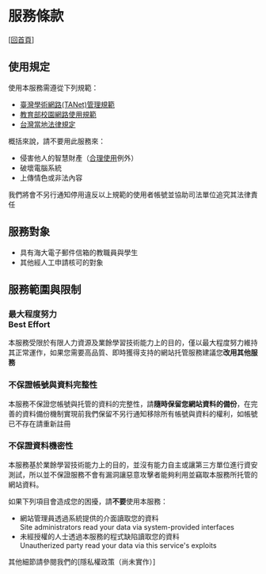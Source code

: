 # 服務條款

[[回首頁](https://sites.ind.ntou.edu.tw)]

## 使用規定
使用本服務需遵從下列規範：

* [臺灣學術網路(TANet)管理規範](http://ws.moe.edu.tw/001/Upload/userfiles/%E5%8F%B0%E7%81%A3%E5%AD%B8%E8%A1%93%E7%B6%B2%E8%B7%AF%28TANET%29%E7%AE%A1%E7%90%86%E8%A6%8F%E7%AF%84.PDF)
* [教育部校園網路使用規範](http://ws.moe.edu.tw/001/Upload/userfiles/%E6%95%99%E8%82%B2%E9%83%A8%E6%A0%A1%E5%9C%92%E7%B6%B2%E8%B7%AF%E4%BD%BF%E7%94%A8%E8%A6%8F%E7%AF%84.PDF)
* [台灣當地法律規定](http://law.moj.gov.tw/)

概括來說，請不要用此服務來：

* 侵害他人的智慧財產（[合理使用](https://zh.wikipedia.org/zh-tw/%E5%90%88%E7%90%86%E4%BD%BF%E7%94%A8)例外）
* 破壞電腦系統
* 上傳情色或非法內容

我們將會不另行通知停用違反以上規範的使用者帳號並協助司法單位追究其法律責任

## 服務對象
* 具有海大電子郵件信箱的教職員與學生
* 其他經人工申請核可的對象

## 服務範圍與限制
### 最大程度努力<br />Best Effort
本服務受限於有限人力資源及業餘學習技術能力上的目的，僅以最大程度努力維持其正常運作，如果您需要高品質、即時獲得支持的網站托管服務建議您**改用其他服務**

### 不保證帳號與資料完整性
本服務不保證您帳號與托管的資料的完整性，請**隨時保留您網站資料的備份**，在完善的資料備份機制實現前我們保留不另行通知移除所有帳號與資料的權利，如帳號已不存在請重新註冊

### 不保證資料機密性
本服務基於業餘學習技術能力上的目的，並沒有能力自主或讓第三方單位進行資安測試，所以並不保證服務不會有漏洞讓惡意攻擊者能夠利用並竊取本服務所托管的網站資料。

如果下列項目會造成您的困擾，請**不要**使用本服務：

* 網站管理員透過系統提供的介面讀取您的資料  
   Site administrators read your data via system-provided interfaces
* 未經授權的人士透過本服務的程式缺陷讀取您的資料  
    Unautherized party read your data via this service's exploits

其他細節請參閱我們的[隱私權政策（尚未實作）]